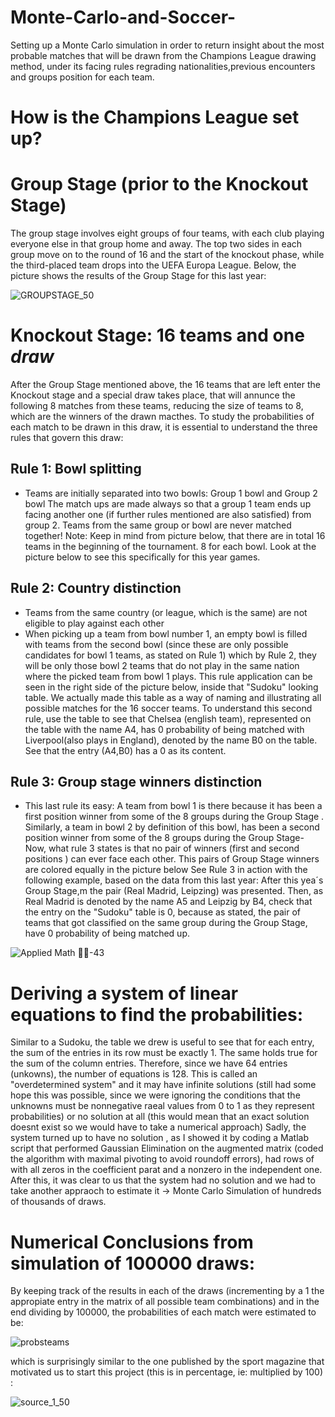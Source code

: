 # Monte-Carlo-and-Soccer-
Setting up a Monte Carlo simulation in order to return insight about the most probable matches that will be drawn from the Champions League drawing method, under its facing rules regrading nationalities,previous encounters and groups position for each team.

# How is the Champions League set up?
# Group Stage (prior to the Knockout Stage)
The group stage involves eight groups of four teams, with each club playing everyone else in that group home and away. The top two sides in each group move on to the round of 16 and the start of the knockout phase, while the third-placed team drops into the UEFA Europa League.
Below, the picture shows the results of the Group Stage for this last year:

![GROUPSTAGE_50](https://user-images.githubusercontent.com/97905110/217606580-79847af6-e18d-4149-8134-5fcfc7afc5d7.jpg)

# Knockout Stage: 16 teams and one *draw*
After the Group Stage mentioned above, the 16 teams that are left enter the Knockout stage and a special draw takes place, that will annunce the following 8 matches from these teams, reducing the size of teams to 8, which are the winners of the drawn macthes. To study the probabilities of each match to be drawn in this draw, it is essential to understand the three rules that govern this draw:
## Rule 1: Bowl splitting
* Teams are initially separated into two bowls: Group 1 bowl and Group 2 bowl
The match ups are made always so that a group 1 team ends up facing another one (if further rules mentioned are also satisfied) from group 2. Teams from the same group or bowl are never matched together! 
Note: Keep in mind from picture below, that there are in total 16 teams in the beginning of the tournament. 8 for each bowl. Look at the picture below to see this specifically for this year games.

## Rule 2: Country distinction
* Teams from the same country (or league, which is the same) are not eligible to play against each other
* When picking up a team from bowl number 1, an empty bowl is filled with teams from the second bowl (since these are only possible candidates for bowl 1 teams, as stated on Rule 1) which by Rule 2, they will be only those bowl 2 teams that do not play in the same nation where the picked team from bowl 1 plays. This rule application can be seen in the right side of the picture below, inside that "Sudoku" looking table. We actually made this table as a way of naming and illustrating all possible matches for the 16 soccer teams. To understand this second rule, use the table to see that Chelsea (english team), represented on the table with the name A4, has 0 probability of being matched with Liverpool(also plays in England), denoted by the name B0 on the table. See that the entry (A4,B0) has a 0 as its content.

## Rule 3: Group stage winners distinction
* This last rule its easy: A team from bowl 1 is there because it has been a first position winner from some of the 8 groups during the Group Stage . Similarly, a team in bowl 2 by definition of this bowl, has been a second position winner from some of the 8 groups during the Group Stage- Now, what rule 3 states is that no pair of winners (first and second positions ) can ever face each other. This pairs of Group Stage winners are colored equally in the picture below
See Rule 3 in action with the following example, based on the data from this last year:
After this yea´s Group Stage,m the pair (Real Madrid, Leipzing) was presented. Then, as Real Madrid is denoted by the name A5 and Leipzig by B4, check that the entry on the "Sudoku" table is 0, because as stated, the pair of teams that got classified on the same group during the Group Stage, have 0 probability of being matched up.

![Applied Math 🔗🔗-43](https://user-images.githubusercontent.com/97905110/217595741-010f23b6-3763-4f64-b885-e5fb9de40399.jpg)

# Deriving a system of linear equations to find the probabilities:
Similar to a Sudoku, the table we drew is useful to see that for each entry, the sum of the entries in its row must be exactly 1. The same holds true for the sum of the column entries. Therefore, since we have 64 entries (unkowns), the number of equations is 128. This is called an "overdetermined system" and it may have infinite solutions (still had some hope this was possible, since we were ignoring the conditions that the unknowns must be nonnegative raeal values from 0 to 1 as they represent probabilities) or no solution at all (this would mean that an exact solution doesnt exist so we would have to take a numerical approach)
Sadly, the system turned up to have no solution , as I showed it by coding a Matlab script that performed Gaussian Elimination on the augmented matrix (coded the algorithm with maximal pivoting to avoid roundoff errors), had rows of with all zeros in the coefficient parat and a nonzero in the independent one.
After this, it was clear to us that the system had no solution and we had to take another appraoch to estimate it -> Monte Carlo Simulation of hundreds of thousands of draws.

# Numerical Conclusions from simulation of 100000 draws:
By keeping track of the results in each of the draws (incrementing by a 1 the appropiate entry in the matrix of all possible team combinations) and in the end dividing by 100000, the  probabilities of each match were estimated to be:

![probsteams](https://user-images.githubusercontent.com/97905110/217650644-6b33bf8a-108d-45d4-976d-63db1c11c23e.png)

which is surprisingly similar to the one published by the sport magazine that motivated us to start this project (this is in percentage, ie: multiplied by 100) :

![source_1_50](https://user-images.githubusercontent.com/97905110/217651668-124cbfbf-33f5-40c0-b9c4-1d13cfbebb8f.jpg)

